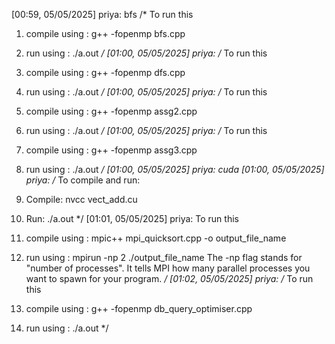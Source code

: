 [00:59, 05/05/2025] priya: bfs
/*
To run this
1. compile using : g++ -fopenmp bfs.cpp
2. run using     : ./a.out
*/
[01:00, 05/05/2025] priya: /*
To run this
1. compile using : g++ -fopenmp dfs.cpp
2. run using     : ./a.out
*/
[01:00, 05/05/2025] priya: /*
To run this
1. compile using : g++ -fopenmp assg2.cpp
2. run using     : ./a.out
*/
[01:00, 05/05/2025] priya: /*
To run this
1. compile using : g++ -fopenmp assg3.cpp
2. run using     : ./a.out
*/
[01:00, 05/05/2025] priya: cuda
[01:00, 05/05/2025] priya: /*
To compile and run:

1. Compile: nvcc vect_add.cu 
2. Run:     ./a.out
*/
[01:01, 05/05/2025] priya: To run this
1. compile using : mpic++ mpi_quicksort.cpp -o output_file_name
2. run using     : mpirun -np 2 ./output_file_name
    The -np flag stands for "number of processes".
    It tells MPI how many parallel processes you want to spawn for your program.
*/
[01:02, 05/05/2025] priya: /*
To run this
1. compile using : g++ -fopenmp db_query_optimiser.cpp
2. run using     : ./a.out
*/
